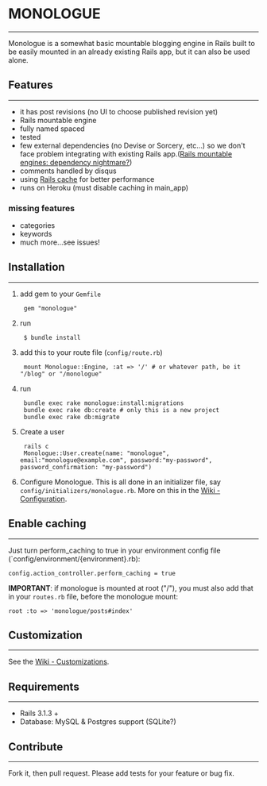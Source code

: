 # MONOLOGUE
---
Monologue is a somewhat basic mountable blogging engine in Rails built to be easily mounted in an already existing Rails app, but it can also be used alone.

## Features
---
- it has post revisions (no UI to choose published revision yet)
- Rails mountable engine
- fully named spaced
- tested
- few external dependencies (no Devise or Sorcery, etc…) so we don't face problem integrating with existing Rails app.([Rails mountable engines: dependency nightmare?](http://jipiboily.com/2012/rails-mountable-engines-dependency-nightmare))
- comments handled by disqus
- using [Rails cache](http://edgeguides.rubyonrails.org/caching_with_rails.html) for better performance
- runs on Heroku (must disable caching in main_app)

### missing features
- categories
- keywords
- much more…see issues!

## Installation
---
1. add gem to your `Gemfile`

	    gem "monologue"    
2. run

		$ bundle install
3. add this to your route file (`config/route.rb`)
  
  		mount Monologue::Engine, :at => '/' # or whatever path, be it "/blog" or "/monologue"
  		
4. run

		bundle exec rake monologue:install:migrations
		bundle exec rake db:create # only this is a new project
		bundle exec rake db:migrate
		
5. Create a user

	  	rails c
	  	Monologue::User.create(name: "monologue", email:"monologue@example.com", password:"my-password", password_confirmation: "my-password")
	  	
6. Configure Monologue. This is all done in an initializer file, say `config/initializers/monologue.rb`. More on this in the [Wiki - Configuration](https://github.com/jipiboily/monologue/wiki/Configuration).

		
		


## Enable caching
---
Just turn perform_caching to true in your environment config file (`config/environment/{environment}.rb):
    
    config.action_controller.perform_caching = true
    
**IMPORTANT**: if monologue is mounted at root ("/"), you must also add that in your `routes.rb` file, before the monologue mount:

	root :to => 'monologue/posts#index'

## Customization
---

See the [Wiki - Customizations](https://github.com/jipiboily/monologue/wiki/Customizations).


## Requirements
---
- Rails 3.1.3 +
- Database: MySQL & Postgres support (SQLite?)


## Contribute
---

Fork it, then pull request. Please add tests for your feature or bug fix.